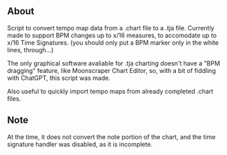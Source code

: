 ## About
Script to convert tempo map data from a .chart file to a .tja file. Currently made to support BPM changes up to x/16 measures, to accomodate up to x/16 Time Signatures. (you should only put a BPM marker only in the white lines, through...)

The only graphical software avaliable for .tja charting doesn't have a "BPM dragging" feature, like Moonscraper Chart Editor, so, with a bit of fiddling with ChatGPT, this script was made.

Also useful to quickly import tempo maps from already completed .chart files.

## Note
At the time, it does not convert the note portion of the chart, and the time signature handler was disabled, as it is incomplete.
